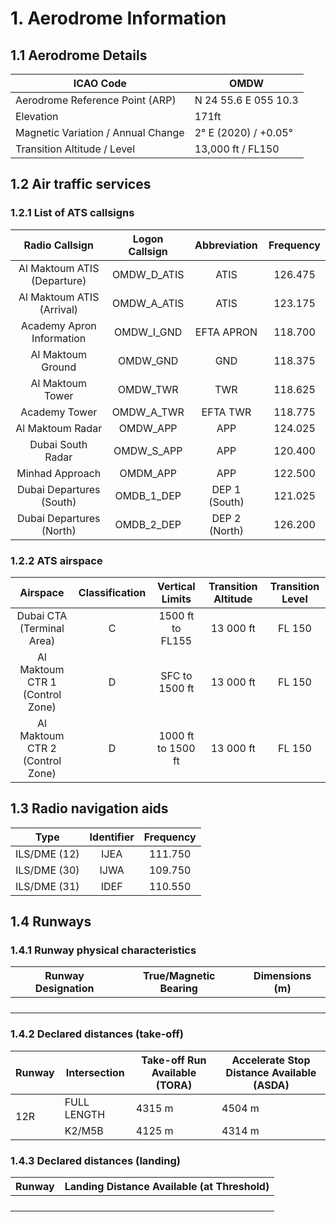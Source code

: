 # 1. Aerodrome Information
## 1.1 Aerodrome Details
| ICAO Code                          |           OMDW       |
|------------------------------------|----------------------|
| Aerodrome Reference Point (ARP)    | N 24 55.6 E 055 10.3 |
| Elevation                          |       171ft          |
| Magnetic Variation / Annual Change | 2° E (2020) / +0.05° |
| Transition Altitude / Level        | 13,000 ft / FL150    |

## 1.2 Air traffic services
### 1.2.1 List of ATS callsigns
| Radio Callsign              | Logon Callsign   | Abbreviation   | Frequency   |
|:---------------------------:|:----------------:|:--------------:|:-----------:|
| Al Maktoum ATIS (Departure) |  OMDW_D_ATIS     |     ATIS       |    126.475  |
| Al Maktoum ATIS (Arrival)   | OMDW_A_ATIS      |     ATIS       |  123.175    |
|  Academy Apron Information  |   OMDW_I_GND     |    EFTA APRON  |  118.700    |
| Al Maktoum Ground           |   OMDW_GND       |      GND       |   118.375   |
|    Al Maktoum Tower         |      OMDW_TWR    |     TWR        |   118.625   |
|     Academy Tower           |     OMDW_A_TWR   |    EFTA TWR    |    118.775  |
|  Al Maktoum Radar           |     OMDW_APP     |     APP        |   124.025   |
|     Dubai South Radar       |    OMDW_S_APP    |    APP         |   120.400   |
|     Minhad Approach         |      OMDM_APP    |    APP         |   122.500   |
|    Dubai Departures (South) |     OMDB_1_DEP   | DEP 1 (South)  |   121.025   |
|   Dubai Departures (North)  |     OMDB_2_DEP   | DEP 2 (North)  |   126.200   |


### 1.2.2 ATS airspace
| Airspace                        | Classification   | Vertical Limits    | Transition Altitude   | Transition Level   |
|:-------------------------------:|:----------------:|:------------------:|:---------------------:|:------------------:|
| Dubai CTA (Terminal Area)       |       C          |   1500 ft to FL155 | 13 000 ft             | FL 150             |
| Al Maktoum CTR 1 (Control Zone) |       D          |    SFC to 1500 ft  | 13 000 ft             | FL 150             |
| Al Maktoum CTR 2 (Control Zone) |       D          | 1000 ft to 1500 ft | 13 000 ft             | FL 150             |
## 1.3 Radio navigation aids
| Type            | Identifier   | Frequency   |
|:---------------:|:------------:|:-----------:|
|   ILS/DME (12)  |   IJEA       |  111.750    |
|   ILS/DME (30)  |   IJWA       |  109.750    |
|   ILS/DME (31)  |     IDEF     |  110.550    |

## 1.4 Runways
### 1.4.1 Runway physical characteristics
| Runway Designation   | True/Magnetic Bearing     | Dimensions (m)   |
|:--------------------:|:-------------------------:|:----------------:|
|                      |                           |                  |
|                      |                           |                  |
|                      |                           |                  |
|                      |                           |                  |

### 1.4.2 Declared distances (take-off)
<table><thead>
  <tr>
    <th>Runway</th>
    <th>Intersection</th>
    <th>Take-off Run Available (TORA)</th>
    <th>Accelerate Stop Distance Available (ASDA)</th>
  </tr></thead>
<tbody>
  <tr>
    <td rowspan="5">12R</td>
    <td>FULL LENGTH</td>
    <td>4315 m</td>
    <td>4504 m</td>
  </tr>
  <tr>
    <td>K2/M5B</td>
    <td>4125 m</td>
    <td>4314 m</td>
  </tr>
</tbody></table>

### 1.4.3 Declared distances (landing)
| Runway | Landing Distance Available (at Threshold) |
|:------:|:-----------------------------------------:|
|        |                                           |
|        |                                           |
|        |                                           |
|        |                                           |
